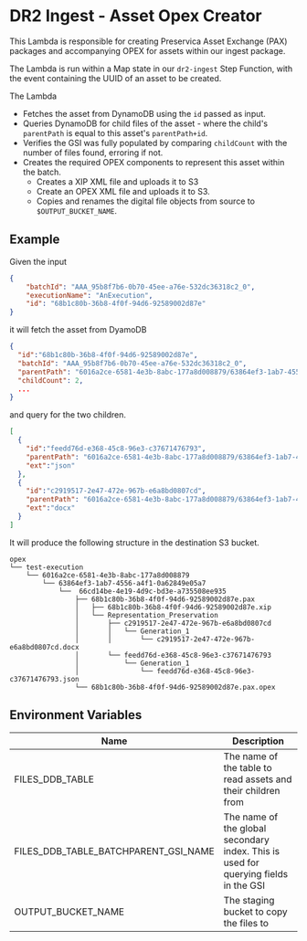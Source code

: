 # DR2 Ingest - Asset Opex Creator

This Lambda is responsible for creating Preservica Asset Exchange (PAX) packages and accompanying OPEX for assets within our ingest package. 

The Lambda is run within a Map state in our `dr2-ingest` Step Function, with the event containing the UUID of an asset to be created.

The Lambda
* Fetches the asset from DynamoDB using the `id` passed as input.
* Queries DynamoDB for child files of the asset - where the child's `parentPath` is equal to this asset's `parentPath+id`.
* Verifies the GSI was fully populated by comparing `childCount` with the number of files found, erroring if not.
* Creates the required OPEX components to represent this asset within the batch.
  * Creates a XIP XML file and uploads it to S3
  * Create an OPEX XML file and uploads it to S3.
  * Copies and renames the digital file objects from source to `$OUTPUT_BUCKET_NAME`.

## Example
Given the input

```json
{
    "batchId": "AAA_95b8f7b6-0b70-45ee-a76e-532dc36318c2_0",
    "executionName": "AnExecution",
    "id": "68b1c80b-36b8-4f0f-94d6-92589002d87e"
}
```
it will fetch the asset from DyamoDB

```json
{
  "id":"68b1c80b-36b8-4f0f-94d6-92589002d87e",
  "batchId": "AAA_95b8f7b6-0b70-45ee-a76e-532dc36318c2_0",
  "parentPath": "6016a2ce-6581-4e3b-8abc-177a8d008879/63864ef3-1ab7-4556-a4f1-0a62849e05a7/66cd14be-4e19-4d9c-bd3e-a735508ee935",
  "childCount": 2,
  ...
}
```
and query for the two children.
```json
[
  {
    "id":"feedd76d-e368-45c8-96e3-c37671476793",
    "parentPath": "6016a2ce-6581-4e3b-8abc-177a8d008879/63864ef3-1ab7-4556-a4f1-0a62849e05a7/66cd14be-4e19-4d9c-bd3e-a735508ee935/68b1c80b-36b8-4f0f-94d6-92589002d87e",
    "ext":"json"
  },
  {
    "id":"c2919517-2e47-472e-967b-e6a8bd0807cd",
    "parentPath": "6016a2ce-6581-4e3b-8abc-177a8d008879/63864ef3-1ab7-4556-a4f1-0a62849e05a7/66cd14be-4e19-4d9c-bd3e-a735508ee935/68b1c80b-36b8-4f0f-94d6-92589002d87e",
    "ext":"docx"
  }
]
```

It will produce the following structure in the destination S3 bucket.
```text
opex
└── test-execution
    └── 6016a2ce-6581-4e3b-8abc-177a8d008879
        └── 63864ef3-1ab7-4556-a4f1-0a62849e05a7
            └──  66cd14be-4e19-4d9c-bd3e-a735508ee935
                ├── 68b1c80b-36b8-4f0f-94d6-92589002d87e.pax
                │   ├── 68b1c80b-36b8-4f0f-94d6-92589002d87e.xip
                │   └── Representation_Preservation
                │       ├── c2919517-2e47-472e-967b-e6a8bd0807cd
                │       │   └── Generation_1
                │       │       └── c2919517-2e47-472e-967b-e6a8bd0807cd.docx
                │       └── feedd76d-e368-45c8-96e3-c37671476793
                │           └── Generation_1
                │               └── feedd76d-e368-45c8-96e3-c37671476793.json
                └── 68b1c80b-36b8-4f0f-94d6-92589002d87e.pax.opex

```

## Environment Variables

| Name                                    | Description                                                                         |
|-----------------------------------------|-------------------------------------------------------------------------------------|
| FILES_DDB_TABLE                         | The name of the table to read assets and their children from                        |
| FILES_DDB_TABLE_BATCHPARENT_GSI_NAME    | The name of the global secondary index. This is used for querying fields in the GSI |
| OUTPUT_BUCKET_NAME                      | The staging bucket to copy the files to                                             |
